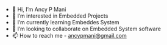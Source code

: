 - 👋 Hi, I’m Ancy P Mani
- 👀 I’m interested in Embedded Projects
- 🌱 I’m currently learning Embeddes System
- 💞️ I’m looking to collaborate on Embedded System software
- 📫 How to reach me - ancypmani@gmail.com

<!---
AncyPMani/AncyPMani is a ✨ special ✨ repository because its `README.md` (this file) appears on your GitHub profile.
You can click the Preview link to take a look at your changes.
--->
